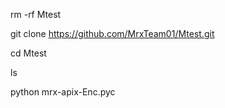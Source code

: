 rm -rf Mtest

git clone https://github.com/MrxTeam01/Mtest.git

cd Mtest

ls

python mrx-apix-Enc.pyc
